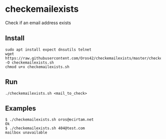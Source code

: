 # checkemailexists
Check if an email address exists

Install
-------
```
sudo apt install expect dnsutils telnet
wget https://raw.githubusercontent.com/Oros42/checkemailexists/master/checkemailexists.sh -O checkemailexists.sh
chmod u+x checkemailexists.sh
```

Run
---

```
./checkemailexists.sh <mail_to_check>
```

Examples
--------

```
$ ./checkemailexists.sh oros@ecirtam.net
Ok
$ ./checkemailexists.sh 404@test.com
mailbox unavailable
```